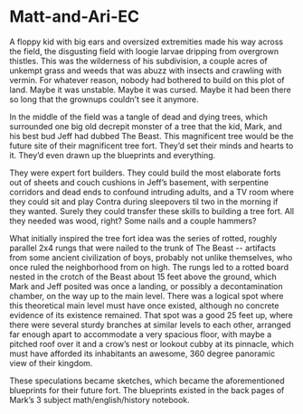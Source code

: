 # Matt-and-Ari-EC
A floppy kid with big ears and oversized extremities made his way across the field, the disgusting field with loogie larvae dripping from overgrown thistles. This was the wilderness of his subdivision, a couple acres of unkempt grass and weeds that was abuzz with insects and crawling with vermin. For whatever reason, nobody had bothered to build on this plot of land. Maybe it was unstable. Maybe it was cursed. Maybe it had been there so long that the grownups couldn’t see it anymore.

In the middle of the field was a tangle of dead and dying trees, which surrounded one big old decrepit monster of a tree that the kid, Mark, and his best bud Jeff had dubbed The Beast. This magnificent tree would be the future site of their magnificent tree fort. They’d set their minds and hearts to it. They’d even drawn up the blueprints and everything.

They were expert fort builders. They could build the most elaborate forts out of sheets and couch cushions in Jeff’s basement, with serpentine corridors and dead ends to confound intruding adults, and a TV room where they could sit and play Contra during sleepovers til two in the morning if they wanted. Surely they could transfer these skills to building a tree fort. All they needed was wood, right? Some nails and a couple hammers?

What initially inspired the tree fort idea was the series of rotted, roughly parallel 2x4 rungs that were nailed to the trunk of The Beast -- artifacts from some ancient civilization of boys, probably not unlike themselves, who once ruled the neighborhood from on high. The rungs led to a rotted board nested in the crotch of the Beast about 15 feet above the ground, which Mark and Jeff posited was once a landing, or possibly a decontamination chamber, on the way up to the main level. There was a logical spot where this theoretical main level must have once existed, although no concrete evidence of its existence remained. That spot was a good 25 feet up, where there were several sturdy branches at similar levels to each other, arranged far enough apart to accommodate a very spacious floor, with maybe a pitched roof over it and a crow’s nest or lookout cubby at its pinnacle, which must have afforded its inhabitants an awesome, 360 degree panoramic view of their kingdom.

These speculations became sketches, which became the aforementioned blueprints for their future fort. The blueprints existed in the back pages of Mark’s 3 subject math/english/history notebook.
